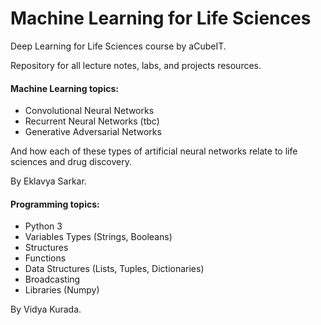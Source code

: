 # Machine Learning for Life Sciences

Deep Learning for Life Sciences course by aCubeIT.

Repository for all lecture notes, labs, and projects resources.

#### Machine Learning topics: 

- Convolutional Neural Networks
- Recurrent Neural Networks (tbc)
- Generative Adversarial Networks

And how each of these types of artificial neural networks relate to life sciences and drug discovery.

By Eklavya Sarkar.

#### Programming topics:

- Python 3
- Variables Types (Strings, Booleans)
- Structures
- Functions
- Data Structures (Lists, Tuples, Dictionaries)
- Broadcasting
- Libraries (Numpy)

By Vidya Kurada.
